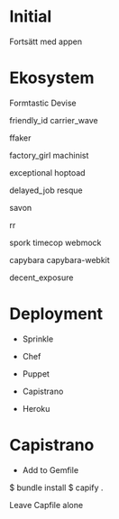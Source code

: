 # Initial

Fortsätt med appen

# Ekosystem

Formtastic
Devise

friendly_id
carrier_wave

ffaker

factory_girl
machinist

exceptional
hoptoad

delayed_job
resque

savon

rr

spork
timecop
webmock

capybara
capybara-webkit

decent_exposure







# Deployment

* Sprinkle
* Chef
* Puppet

* Capistrano
* Heroku

# Capistrano

* Add to Gemfile

$ bundle install
$ capify .

Leave Capfile alone



